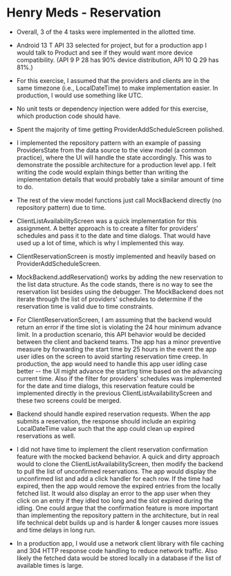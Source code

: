 # Henry Meds - Reservation

- Overall, 3 of the 4 tasks were implemented in the allotted time.

- Android 13 T API 33 selected for project, but for a production app I would talk to Product and see
  if they would want more device compatibility.  (API 9 P 28 has 90% device distribution, API 10 Q 29
  has 81%.)

- For this exercise, I assumed that the providers and clients are in the same timezone (i.e.,
  LocalDateTime) to make implementation easier.  In production, I would use something like UTC.

- No unit tests or dependency injection were added for this exercise, which production code should have.

- Spent the majority of time getting ProviderAddScheduleScreen polished.

- I implemented the repository pattern with an example of passing ProvidersState from the data
  source to the view model (a common practice), where the UI will handle the state accordingly.
  This was to demonstrate the possible architecture for a production level app.  I felt writing the
  code would explain things better than writing the implementation details that would probably take
  a similar amount of time to do.

- The rest of the view model functions just call MockBackend directly (no repository pattern) due to
  time.

- ClientListAvailabilityScreen was a quick implementation for this assignment.  A better approach
  is to create a filter for providers' schedules and pass it to the date and time dialogs.  That
  would have used up a lot of time, which is why I implemented this way.

- ClientReservationScreen is mostly implemented and heavily based on ProviderAddScheduleScreen.

- MockBackend.addReservation() works by adding the new reservation to the list data structure.
  As the code stands, there is no way to see the reservation list besides using the debugger.  The
  MockBackend does not iterate through the list of providers' schedules to determine if the reservation
  time is valid due to time constraints.

- For ClientReservationScreen, I am assuming that the backend would return an error if the time slot
  is violating the 24 hour minimum advance limit.  In a production scenario, this API behavior would 
  be decided between the client and backend teams.  The app has a minor preventive measure by
  forwarding the start time by 25 hours in the event the app user idles on the screen to avoid starting
  reservation time creep.  In production, the app would need to handle this app user idling case better
  -- the UI might advance the starting time based on the advancing current time.  Also if the filter
  for providers' schedules was implemented for the date and time dialogs, this reservation feature
  could be implemented directly in the previous ClientListAvailabilityScreen and these two screens
  could be merged.

- Backend should handle expired reservation requests.  When the app submits a reservation, the response
  should include an expiring LocalDateTime value such that the app could clean up expired
  reservations as well.

- I did not have time to implement the client reservation confirmation feature with the mocked backend
  behavior.  A quick and dirty approach would to clone the ClientListAvailabilityScreen, then modify
  the backend to pull the list of unconfirmed reservations.  The app would display the unconfirmed
  list and add a click handler for each row.  If the time had expired, then the app would remove the
  expired entries from the locally fetched list.  It would also display an error to the app user when
  they click on an entry if they idled too long and the slot expired during the idling.  One could
  argue that the confirmation feature is more important than implementing the repository pattern in
  the architecture, but in real life technical debt builds up and is harder & longer causes more
  issues and time delays in long run.

- In a production app, I would use a network client library with file caching and 304 HTTP response
  code handling to reduce network traffic.  Also likely the fetched data would be stored locally in
  a database if the list of available times is large.
